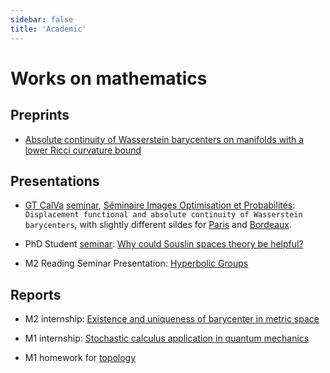 ```yaml
---
sidebar: false
title: 'Academic'
---
```


# Works on mathematics

## Preprints

- [Absolute continuity of Wasserstein barycenters on manifolds with a lower Ricci curvature bound](/pdf/absolute_continuity.pdf)
<!-- https://arxiv.org/abs/2310.13832 -->

## Presentations

- [GT CalVa](https://indico.math.cnrs.fr/category/424/) [seminar](https://indico.math.cnrs.fr/event/10197/), [Séminaire Images Optimisation et Probabilités](https://www.math.u-bordeaux.fr/imb/seminaire-images-optimisation-et-probabilites?lang=fr): `Displacement functional and absolute continuity of Wasserstein barycenters`, with slightly different sildes for [Paris](/pdf/GTCalVa.pdf) and [Bordeaux](/pdf/SIOP.pdf).

- PhD Student [seminar](https://indico.math.cnrs.fr/event/9915/): [Why could Souslin spaces theory be helpful?](https://drive.google.com/file/d/1eTfQvdMlMWBhDNXlBEvxbNkI0Sfa8aUB/view)

- M2 Reading Seminar Presentation: [Hyperbolic Groups](/HyperbolicGroup/index)

## Reports

- M2 internship: [Existence and uniqueness of barycenter in metric space](https://drive.google.com/file/d/1DgcO-M13q4x_sCYsJTPjR9Wx154C0tnh/view)

- M1 internship: [Stochastic calculus application in quantum mechanics](/pdf/probability_M1_stage.pdf)

- M1 homework for [topology](/pdf/DM_topology_Jianyu_MA.pdf)

